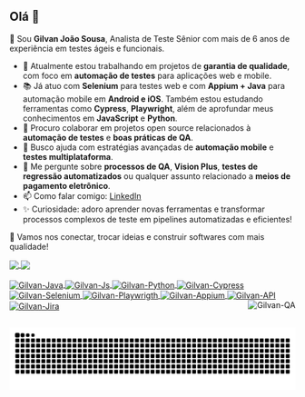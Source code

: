 ## Olá 👋

🧳 Sou **Gilvan João Sousa**, Analista de Teste Sênior com mais de 6 anos de experiência em testes ágeis e funcionais.
- 💼 Atualmente estou trabalhando em projetos de **garantia de qualidade**, com foco em **automação de testes** para aplicações web e mobile.
- 📚 Já atuo com **Selenium** para testes web e com **Appium + Java** para automação mobile em **Android e iOS**. Também estou estudando ferramentas como **Cypress**, **Playwright**, além de aprofundar meus conhecimentos em **JavaScript** e **Python**.
- 🤝 Procuro colaborar em projetos open source relacionados à **automação de testes** e **boas práticas de QA**.
- 🧠 Busco ajuda com estratégias avançadas de **automação mobile** e **testes multiplataforma**.
- 💬 Me pergunte sobre **processos de QA**, **Vision Plus**, **testes de regressão automatizados** ou qualquer assunto relacionado a **meios de pagamento eletrônico**.
- 📫 Como falar comigo: [LinkedIn](https://www.linkedin.com/in/gilvan-jo%C3%A3o-sousa-4a9755a9/?trk=opento_sprofile_details)
- ✨ Curiosidade: adoro aprender novas ferramentas e transformar processos complexos de teste em pipelines automatizadas e eficientes!

📌 Vamos nos conectar, trocar ideias e construir softwares com mais qualidade!

<div>
  <a href="https://github.com/GilvanS">
  <img height=180em align="center" src="https://github-readme-stats.vercel.app/api?username=GilvanS&show_icons=true&theme=dark&include_all_commits=true&count_rivate=true" />
  <img height=180em align="center" src="https://github-readme-stats.vercel.app/api/top-langs?username=GilvanS&layout=compact&langs_count=8&card_width=320&theme=dark" />
<div>
<div style="display: inline_block"><br>
  <img align="center" alt="Gilvan-Java" height="60" width="80" src="https://cdn.jsdelivr.net/gh/devicons/devicon@latest/icons/java/java-original-wordmark.svg" />
  <img align="center" alt="Gilvan-Js" height="60" width="80" src="https://cdn.jsdelivr.net/gh/devicons/devicon@latest/icons/javascript/javascript-original.svg" />
  <img align="center" alt="Gilvan-Python" height="60" width="80" src="https://cdn.jsdelivr.net/gh/devicons/devicon@latest/icons/python/python-original-wordmark.svg" />
  <img align="center" alt="Gilvan-Cypress" height="60" width="80" src="https://cdn.jsdelivr.net/gh/devicons/devicon@latest/icons/cypressio/cypressio-original-wordmark.svg" />
  <img align="center" alt="Gilvan-Selenium" height="60" width="80" src="https://cdn.jsdelivr.net/gh/devicons/devicon@latest/icons/selenium/selenium-original.svg" />
  <img align="center" alt="Gilvan-Playwrigth" height="60" width="80" src="https://cdn.jsdelivr.net/gh/devicons/devicon@latest/icons/playwright/playwright-original.svg" />
  <img align="center" alt="Gilvan-Appium" height="60" width="80" src=https://miro.medium.com/v2/resize:fit:1100/format:webp/1*Xp24SeoI4POuwMqrhXtzRQ.jpeg />
  <img align="center" alt="Gilvan-API" height="60" width="80" src="https://cdn.jsdelivr.net/gh/devicons/devicon@latest/icons/postman/postman-original-wordmark.svg" />
  <img align="center" alt="Gilvan-Jira" height="60" width="80" src="https://cdn.jsdelivr.net/gh/devicons/devicon@latest/icons/jira/jira-original-wordmark.svg" />
  <img align="right" alt="Gilvan-QA" src="https://www.trilhadequalidade.com.br/content/images/2024/05/user-testing.gif" />

  ##

<picture>
  <source media="(prefers-color-scheme: dark)" srcset="https://raw.githubusercontent.com/GilvanS/GilvanS/output/github-contribution-grid-snake-dark.svg">
  <source media="(prefers-color-scheme: light)" srcset="https://raw.githubusercontent.com/GilvanS/GilvanS/output/github-contribution-grid-snake.svg">
  <img alt="github contribution grid snake animation" src="https://raw.githubusercontent.com/GilvanS/GilvanS/output/github-contribution-grid-snake.svg">
</picture>

  
 
          
